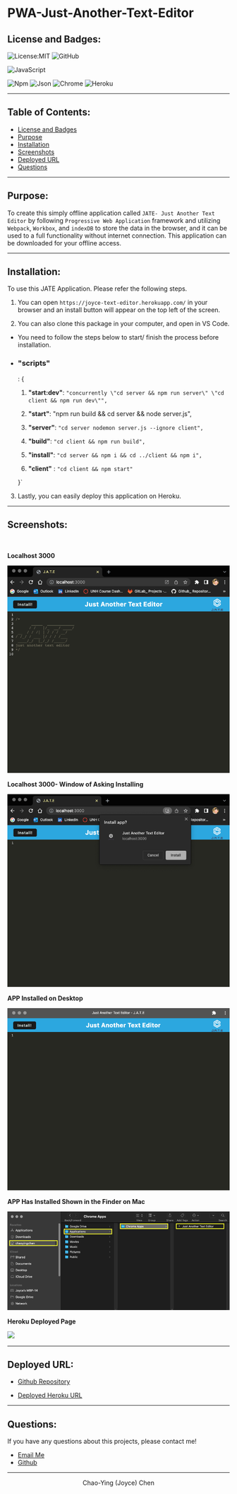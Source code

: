 # PWA-Just-Another-Text-Editor

## License and Badges:

![License:MIT](https://img.shields.io/badge/License-MIT-green) ![GitHub](https://img.shields.io/badge/GitHub-100000?style=for-the-badge&logo=github&logoColor=white)

![JavaScript](https://img.shields.io/badge/JavaScript-323330?style=for-the-badge&logo=javascript&logoColor=F7DF1E)

![Npm](https://img.shields.io/badge/npm-CB3837?style=for-the-badge&logo=npm&logoColor=white) ![Json](https://img.shields.io/badge/json-5E5C5C?style=for-the-badge&logo=json&logoColor=white)
![Chrome](https://img.shields.io/badge/Google_chrome-4285F4?style=for-the-badge&logo=Google-chrome&logoColor=white) ![Heroku](https://img.shields.io/badge/Heroku-430098?style=for-the-badge&logo=heroku&logoColor=white)

---

## Table of Contents:

- [License and Badges](#license-and-badges)
- [Purpose](#purpose)
- [Installation](#installation)
- [Screenshots](#screenshots)
- [Deployed URL](#deployed-url)
- [Questions](#questions)

---

## Purpose:

To create this simply offline application called `JATE- Just Another Text Editor` by following `Progressive Web Application` framework and utilizing `Webpack`, `Workbox`, and `indexDB` to store the data in the browser, and it can be used to a full functionality without internet connection. This application can be downloaded for your offline access.

---

## Installation:

To use this JATE Application. Please refer the following steps.

1. You can open `https://joyce-text-editor.herokuapp.com/` in your browser and an install button will appear on the top left of the screen.


2. You can also clone this package in your computer, and open in VS Code.
* You need to follow the steps below to start/ finish the process before installation.

* <h3>"scripts"</h3>: {

    1. **"start:dev"**: `"concurrently \"cd server && npm run server\" \"cd client && npm run dev\"",`

    2. **"start"**: "npm run build && cd server && node server.js",
    3. **"server"**: `"cd server nodemon server.js --ignore client",`
    
    4. **"build"**: `"cd client && npm run build",`

    5. **"install"**: `"cd server && npm i && cd ../client && npm i",`
    
    6. **"client"** : `"cd client && npm start"`
    
    }`

3. Lastly, you can easily deploy this application on Heroku. 

---

## Screenshots:

<br>


**Localhost 3000**

<img src="Assets/screenshots/1-localhost-page.png">

<br>

**Localhost 3000- Window of Asking Installing**

 <img src="Assets/screenshots/2-localhost-install.png">

<br>

**APP Installed on Desktop**

<img src="Assets/screenshots/3-desktop-installed.png">

<br>

**APP Has Installed Shown in the Finder on Mac** 

 <img src="Assets/screenshots/4-mac-finder.png">

<br>

**Heroku Deployed Page** 

 <img src="Assets/screenshots/5-heroku-desktop-app.png">

---

## Deployed URL:

- [Github Repository](https://github.com/Joyce750526/PWA-Just-Another-Text-Editor)

- [Deployed Heroku URL](https://joyce-text-editor.herokuapp.com/)

---

## Questions:

If you have any questions about this projects, please contact me!

- [Email Me](mailto:joyceideas@outlook.com)
- [Github](https://github.com/joyce750526)

---

<p align= "center">Chao-Ying (Joyce) Chen</p>
